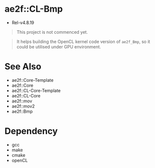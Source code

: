 # ae2f::CL-Bmp
- Rel-v4.8.19
> This project is not commenced yet.

> It helps building the OpenCL kernel code version of `ae2f_Bmp`,
> so it could be utilised under GPU environment.

# See Also
- ae2f::Core-Template
- ae2f::Core
- ae2f::CL-Core-Template
- ae2f::CL-Core
- ae2f::mov
- ae2f::mov2
- ae2f::Bmp

# Dependency
- gcc
- make
- cmake
- openCL